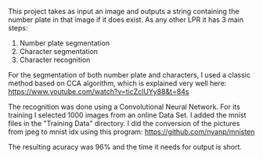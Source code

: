   This project takes as input an image and outputs a string containing the number plate in that image if it does exist. As any other LPR
 it has 3 main steps:
  1. Number plate segmentation
  2. Character segmentation 
  3. Character recognition 
  
  For the segmentation of both number plate and characters, I used a classic method based on CCA algorithm, which is explained very well 
  here: 
  https://www.youtube.com/watch?v=ticZclUYy88&t=84s
  
  The recognition was done using a Convolutional Neural Network. For its training I selected 1000 images from an online Data Set. I added
  the mnist files in the "Training Data" directory. I did the conversion of the pictures from jpeg to mnist idx using this program: 
  https://github.com/nyanp/mnisten 
  
  The resulting acuracy was 96% and the time it needs for output is short.
  
  
  
